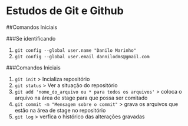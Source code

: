 # Estudos de Git e Github
##Comandos Iniciais

###Se identificando
1. ```git config --global user.name "Danilo Marinho"```
2. ```git config --global user.email dannilodms@gmail.com```

###Comandos Iniciais 
1. ```git init``` > Incializa repositório
2. ```git status``` > Ver a situação do repositório
3. ```git add 'nome_do_arquivo ou * para todos os arquivos'``` > coloca o arquivo na área de stage para que possa ser comitado
4. ```git commit -m "Mensagem sobre o commit"``` > grava os arquivos que estão na área de stage no repositório
3. ```git log``` > verfica o histórico das alterações gravadas

